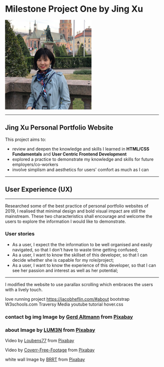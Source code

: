 
# Milestone Project One by Jing Xu

![Image of Jing's website](assets/images/profile-img-test.png)

------------------------------------
## Jing Xu Personal Portfolio Website
This project aims to:
* review and deepen the knowledge and skills I learned in **HTML/CSS Fundamentals** and **User Centric Frontend Development**
* explored a practice to  demonstrate my knowledge and skills for future employers/co-workers
* involve simplism and aesthetics for users' comfort as much as I can


------------------------------------
## User Experience (UX)
------------------------------------

Researched some of the best practice of personal portfolio websites of 2019, I realised that minimal design and bold visual impact are still the mainstream. These two characteristics shall encourage and welcome the users to explore the information I would like to demonstrate.

### User stories

* As a user, I expect the the information to be well organised and easily navigated, so that I don't have to waste time getting confused; 
* As a user, I want to know the skillset of this developer, so that I can decide whether she is capable for my role/project;
* As a user, I want to know the experience of this developer, so that I can see her passion and interest as well as her potential;







------------------------------------
I modified the website to use parallax scrolling which embraces the users with a lively touch.


 love running project
 https://jacobheflin.com/#about
 bootstrap
 W3schools.com
 Traversy Media youtube tutorial
 hover.css



### contact bg img Image by <a href="https://pixabay.com/users/geralt-9301/?utm_source=link-attribution&amp;utm_medium=referral&amp;utm_campaign=image&amp;utm_content=2944064">Gerd Altmann</a> from <a href="https://pixabay.com/?utm_source=link-attribution&amp;utm_medium=referral&amp;utm_campaign=image&amp;utm_content=2944064">Pixabay</a>



### about Image by <a href="https://pixabay.com/users/LUM3N-1066559/?utm_source=link-attribution&amp;utm_medium=referral&amp;utm_campaign=image&amp;utm_content=1949192">LUM3N</a> from <a href="https://pixabay.com/?utm_source=link-attribution&amp;utm_medium=referral&amp;utm_campaign=image&amp;utm_content=1949192">Pixabay</a>


Video by <a href="https://pixabay.com/users/Loubens77-3874277/?utm_source=link-attribution&amp;utm_medium=referral&amp;utm_campaign=image&amp;utm_content=7529">Loubens77</a> from <a href="https://pixabay.com/?utm_source=link-attribution&amp;utm_medium=referral&amp;utm_campaign=image&amp;utm_content=7529">Pixabay</a>


Video by <a href="https://pixabay.com/users/Coverr-Free-Footage-1281706/?utm_source=link-attribution&amp;utm_medium=referral&amp;utm_campaign=image&amp;utm_content=3188">Coverr-Free-Footage</a> from <a href="https://pixabay.com/?utm_source=link-attribution&amp;utm_medium=referral&amp;utm_campaign=image&amp;utm_content=3188">Pixabay</a>


white wall Image by <a href="https://pixabay.com/users/BRRT-122519/?utm_source=link-attribution&amp;utm_medium=referral&amp;utm_campaign=image&amp;utm_content=769963">BRRT</a> from <a href="https://pixabay.com/?utm_source=link-attribution&amp;utm_medium=referral&amp;utm_campaign=image&amp;utm_content=769963">Pixabay</a>